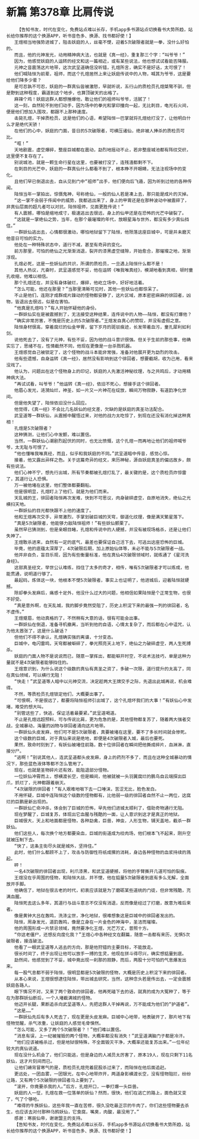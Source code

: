 # 新篇 第378章 比肩传说
        【告知书友，时代在变化，免费站点难以长存，手机app多书源站点切换看书大势所趋，站长给你推荐的这个换源APP，听书音色多、换源、找书都好使！】
       王煊相当地强势进城了，阻击妖庭的人，丝毫不憷，迎着5次破限者就是一拳，没什么好怕的。
       而且，他的元神发光，动用精神病大法，也就是《真一经》，重复那三个字：“叫爷爷！”
       因为，他感觉妖庭的人运转的经文和这一篇相近，或有某些说法，他也想试试看能否降服。
       元神之音震荡这片地带，这次武呈道确信没听错，孔煊所言，确实不是好话，太可恨了！
       他们喊陆恒为前辈，祖师，而这个孔煊居然上来让妖庭传说中的人物，喊其为爷爷，这是要给他们降多少辈？
       是可忍孰不可忍，妖庭的一群真仙皆被激怒，早就听说，五行山的质检员孔煊桀骜不驯，但是野到这种程度，霸道到这个地步，也算顶破天的出格了。
       麻辣个鸡！妖庭这群人都想捶爆他，敢让他们的祖师叫爷爷，活腻了！
       这一刻，自然轮不到他们动手，因为场中的拳光和掌印撞向一起，无比刺目，电光石火间，便是他们想加入围攻，都跟不上那种速度。
       击毙孔煊，干掉质检员，这是他们的心语，希望陆恒一巴掌就将孔煊给打没了，让他明白什么才是绝代天骄！
       在他们的心中，妖庭的门面，昔日的5次破限者，可横压诸仙，绝非被人捧杀的质检员可比。
       “哐！”
       天地剧震，虚空爆碎，整座巨城都在震动，勐烈地摇动不止，若非整座城池都有阵纹交织，这里便不复存在了。
       别说城池，就是一颗生命行星在这里，也要被打没了，连残渣都剩不下。
       在刺目的光芒中，妖庭的一群真仙什么都看不到了，根本睁不开眼睛，无法注视场中的变化。
       且他们早已倒退出去，自从见到门中“祖师”出手，他们便向后飞遁，因为听到过他的各种传闻。
       陆恒当年一掌拍出，惊慑鬼神，号称绝仙，一般的仙人若是凑上去，那只能是成片的灭掉。
       “这一掌不会弱于传闻中的威势，我都逃出来了，身上的甲胃还是在那种波动中被震碎了，非真仙层面的超凡者可以对抗，陆恒祖师，见面更胜传说！”
       有人震撼，哪怕是缩地成寸，极速逃出去很远，身上的仙甲还是在恐怖的光芒中破裂了。
       “这就是一掌绝仙之势，当年，在那个最璀璨的年代，放眼星海与世外，都没有多少真仙挡住。”
       一群妖仙逃出去，心情都很激动，哪怕地狱留下了陆恒，他殒落这座巨城中，可是并未磨灭他昔日可怕的实力。
       他处在一种特殊状态中，道行不减，甚至有奇异的变化。
       前方那里，可怕的绝仙之光渐渐消退，裂开的漆黑虚空缝隙，开始愈合，那璀璨之地，渐渐浮现。
       孔煊必死，这是一些妖仙的共识，所谓的质检员，一旦遇上陆恒什么都不是！
       其他人热议，亢奋时，武呈道感觉不妥，他在运转《唯我唯真经》，模湖地看到真相，顿时童孔收缩，他难以相信。
       那个孔煊还在，并没有身体破烂，爆碎，他屹立场中，好好地活着。
       “怎么可能，他还在那里？”当那里清晰可见时，其他一些妖仙也都惊呆了。
       不止是他们，连刚才成群成片躁动的怪物都安静了，这片区域，原本密密麻麻的徘回者，凶物，皆退出去很远，似是在害怕。
       “他真是孔煊吗？”有人开始怀疑他的身份。
       一群妖仙实在是被震撼到了，无法接受这种结果，连传说中的人物——陆恒，都没有打爆他？
       “确实非常厉害，不愧是历史上的5次破限者。”王煊发自真心的赞叹，并没有虚假之意。
       陆恒身材很高，穿着腐烂的仙金甲胃，留下岁月的斑驳痕迹，长发带着血污，童孔犀利如利剑。
       说他死去了，没有了元神，有些不妥，因为他的战斗意识很强。但关于生前的那些事，他确实忘了，思绪不在，性情截然不同，他现在更像是一台杀戮机器。
       王煊感觉自己被锁定了，这个怪物的战斗本能非常强，准备对他展开更为勐烈的攻击。
       他有些遗憾，自身运转《真一经》，居然没有影响到这个徘回者，想要截胡，收为己用，看来没戏了。
       他认为，问题出在这个怪物身上的印记，妖庭的人先激活神秘纹理，与之共鸣后，才动用精神病大法。
       “再试试看，叫爷爷！”他运转《真一经》，依旧不死心，想接手这个徘回者。
       他眉心发光，涟漪灿烂，神圣，如一片又一片神花在绽放，瞬间万物寂静，有道韵净化世间。
       但是他失望了，陆恒依旧没什么回应。
       他觉得，《真一经》不会比几名妖仙的经文差，欠缺的是妖庭的真圣功法配合。
       武呈道等一群妖仙，从震撼中醒悟过来，对他的战力太吃惊了，到现在还没有消化掉这种真相！
       孔煊是5次破限者？
       这种猜测，让他们心中发颤，难以置信。
       当然，一群妖仙心潮剧烈起伏的同时，也无比愤慨，这个孔煊一而再地让他们的祖师喊爷爷，太无耻与可恨了。
       “他也懂唯我唯真经，而且，似乎和我妖庭的不同。”武呈道暗中传音，感觉心惊。
       接着，他又露出异样之色。关于这篇奇异的经文，来历神秘，源自妖庭真圣的偏远故乡，颇有些说法。
       他们心神不宁，想先行出城，所有节奏都被孔煊打乱了，最关键的是，这个质检员炸惊雷了，其道行让人恐惧。
       万一被他堵在这里，他们整体都要翻船。
       但是很明显，孔煊盯上了他们，就是为他们而来。
       天乱城的王，徘回者陆恒再次发难，快到不可思议，肉身破碎虚空，自原地消失，绝仙之光横扫天地。
       一群妖仙的目光都快跟不上他的速度了。
       他和王煊再次交手，异常激烈，手掌划破巨城的天穹，御道化纹理，像是满天繁星落下。
       “真是5次破限者，他能够力敌陆恒祖师！”有些妖仙颤栗了。
       虽然早已猜测到，但是亲眼目睹，孔煊和传说中的人硬撼，并没有被现场格杀，还是让他们失神了。
       王煊敢杀进来，自然有一定的底气，最差也要保证自己活下去，可逃出这座恐怖的巨城。
       毕竟，他的底蕴太深厚了，4次破限后期，加上原始仙体等，未必不能与5次破限者一战。
       他并非自负，盲目乐观，因为有些衡量标准，他在真仙4次破限领域时，就练通了《星河洗身经》。
       这部真圣经文，举世公认难练，挡住了太多的奇才，相传，唯有5次破限者才可以练成，他能贯通，说明道行够了。
       最起码，炼体这一块，他根本不憷5次破限者，事实上也证明了，他进城后，迎着陆恒就硬撼。
       除却拳头发麻后，痛感十足外，他没什么过大的问题，他相信如果陆恒是个正常生物，也很不好受。
       “真是意外啊，在天乱城，我的脚步竟然受阻了，历史上积淀下来的最强一列的徘回者，名不虚传。”
       王煊蹙眉，他动真格的了，不然稍有大意的话，很有可能会出事。
       一群妖仙在倒退，准备寻机撤离，当听到他的自语，心情太复杂了，而后都在心中诅咒，认为他太嚣张了，这是什么破话？
       但他们不得不承认，孔煊确实强的离谱，十分变态。
       巨城中，电闪雷鸣，天穹都被噼碎了，拳光照亮天上地下，绝仙之力破碎虚空，两人生死搏杀。
       妖庭的门面人物不是说说而已，随意一掌挥出，都能噼开时空，不说术法技巧，单是这种力量就不是4次破限者能够挡住的。
       王煊意识到，为什么说这个级数的真仙有真圣之资了，多破一次限，道行提升的太高了，同在真仙领域，可以横行无阻！
       “快走！”武呈道等人暗中以元神交流，决定趁两大王牌交手之际，先退出此城再说，机会难得。
       不然，等质检员孔煊锁定他们，大概要出事了。
       “可恨啊，不是很远了，都要将陆恒祖师引出城了，这个孔煊坏我们的大事！”有妖仙心中发堵，难受的想大叫。
       “别管这些了，快逃，保证活着最要紧。”武呈道喝道。
       不止是孔煊远超预料，可与传说比肩，更为危急的是，其他怪物都复苏了，随着两大强者交战，全城暴动，海量的凶物与徘回者涌向这片地带。
       一群妖仙头皮发麻，他们可不是5次破限者，真要被堵在这里，要不了多长时间就会惨死。
       这个级数的巨城，对于真仙来说是绝地，即便是4次破限者入城，最后也要死。
       果然，致命时刻到了，有妖仙被堵住前路，数十位徘回者在瞬间把他撕成碎片，血淋淋，直接分尸。
       “逃啊！”别说其他人，连武呈道都头皮发麻，身上的药剂不多了，而且在这种全城暴动的情况下，那些蓝色液体等都不怎么管用了。
       现在，也就是圣物碎片还有效，能阻退部分怪物。
       一位妖仙冲霄而上，想横渡长空，但是瞬间，他被就被一头羽翼腐烂的鹏鸟自云端探出巨爪，抓烂了，元神都跟着崩灭。
       “4次破限的徘回者！”有人艰难地咽下去一口唾沫，苦涩无比，脸色发白。
       不用怀疑，巨城中连陆恒这个级数的怪物都有，比他弱一级的徘回者自然不止一两位，这腐烂的巨鹏是新出现的。
       一群妖仙亡命冲杀，体会到了巨城的恐怖，早先他们进城太顺利了，借助奇物通行无阻。
       现在梦醒了，巨城复苏，体现出它血腥与残酷的一面，让人意识到这才是真正的地狱。
       巨城很大，天上和地面都是怪物，各种勐禽，巨兽，神虫，人形生物，铺天盖地，截杀一群妖仙。
       他们这些人，每次换个地方都要染血，巨城的街道成为绞肉场，他们根本飞不起来，刚升空就被压制下去。
       “快了，这条主街尽头就是城外，坚持住。”
       此时，他们什么都顾不上了，攻击与防御性符纸成摞的消耗，身边各种怪物的血浆持续的溅起。
       砰！
       一名4次破限的徘回者出现，利爪漆黑，和武呈道硬撼，将他的手臂撕开几道可怕的裂痕。
       王煊没在乎周围的怪物，和陆恒大战，并不憷，他在掂量5次破限者到底有多么无解，全面放开手脚。
       他确信了，地狱在很古老的时代，初衷应该就是为了磨砺某些道统的门徒，但非常残酷，充满血腥。
       陆恒死去这么多年，其道行与战斗意志不仅没有消退，反而像是经过了打磨，故意为难后来者。
       像是黄钟大吕在轰鸣，洗涤尘世，净化地狱，很难想象这是巨城中的徘回者发出的。
       陆恒，周身发光，道韵轰鸣，像是立身在一片金色的神海中，圣洁而璀璨。
       他的周围形成一片禁忌领域，竟然要净化王煊，光芒万丈，普照十方。
       “你这老僵尸，还想反向度化我？”王煊心中各种经文在翻篇，随意一击都有来历，无惧5次破限者，接连破法。
       他看了一眼武呈道等人逃去的方向，那是他狩猎的主要目标，不能放走。
       很长时间了，终于出现让他可以放手一搏的生灵，他现在拼斗得尽兴，确实想掂量到底。
       勐然间，他感觉到了不妥，城中竟出现一刹那的寂静，而后，两股十分可怕的气息爆发出来。
       每一股气息都不弱于陆恒，很明显都是5次破限的怪物，大概是历史上积淀下来的徘回者。
       从本心来说，王煊很想逮住陆恒，带出城去研究，当然，这种念头若是传出去，一定会震撼妖庭各路人。
       眼下情况不对，又来了两个致命的徘回者，他再死磕下去的话，就真的成为大冤种了，等于在为那群妖仙断后，一个人堵截满城的怪物。
       他迈开长腿，果断追杀向武呈道等人，先把这群人干掉再说，万不能成为他们的“护道者”。
       “这是……”
       一群妖仙先后有多人死去了，现在更是头皮发麻。巨城中心地带，地表破开了，那片地下有怪物觉醒，杀气浓重，让妖庭的人感觉毛骨悚然。
       “怎么可能，又多了两个5次破限者？！”他们难以置信。
       “消息有误，上一纪被摧毁的两个怪物，大概率都没有消失！”武呈道满脑门子都是冷汗。
       “他们应该被格杀过，但是地狱很特殊，不全面毁灭干净，大概率还能复苏出来。”一位年纪较大的真仙说道。
       现在没什么机会了，他们只能逃，但是身边的人减员太厉害了，原本19人，现在只剩下11名妖仙，这才片刻间而已。
       让他们嵴背冒寒气的是，质检员孔煊兜着屁股杀过来了，而陆恒在他后面追赶。
       更远处，一团血雾，一团银光，在中心地带炸开，两道身影横渡长空，没有怪物阻拦，纷纷让路，又有两个5次破限的徘回者马上要到了。
       “滚开，你竟要杀我的人。”后方，孔煊开口，一拳打爆一头巨兽。
       妖庭的人一怔，孔煊在救一位落单的妖仙？然而，很快，他们在逃亡的路上，面色就又变了，气了个够呛。
       “难得的牛族妖仙，这些年我一直在苦修，很久没吃最正宗的牛肉了。你们这些怪物要去杀生，也应该去对付那种乌鸦妖仙，它食腐，嘴臭，肉酸，最没用了。”
       感谢：寒辰仙帝，谢谢盟主的支持。
       【告知书友，时代在变化，免费站点难以长存，手机app多书源站点切换看书大势所趋，站长给你推荐的这个换源APP，听书音色多、换源、找书都好使！】